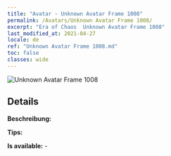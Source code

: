 ```yaml
---
title: "Avatar - Unknown Avatar Frame 1008"
permalink: /Avatars/Unknown Avatar Frame 1008/
excerpt: "Era of Chaos  Unknown Avatar Frame 1008"
last_modified_at: 2021-04-27
locale: de
ref: "Unknown Avatar Frame 1008.md"
toc: false
classes: wide
---
```

 ![Unknown Avatar Frame 1008](/images/a/avatarFrame_8.png)

## Details

 **Beschreibung:**  

 **Tips:**  

 **Is available:**  - 

